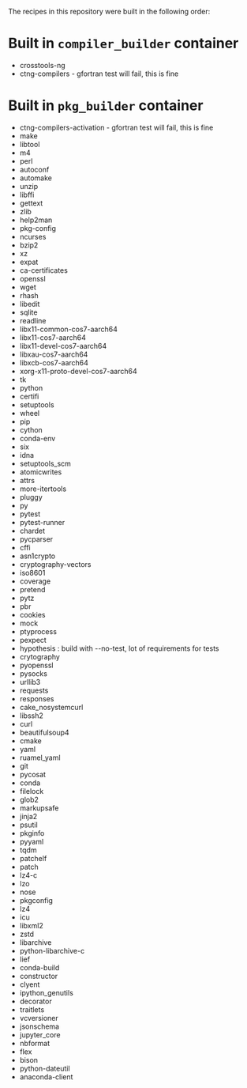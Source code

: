 The recipes in this repository were built in the following order:

# Built in `compiler_builder` container 

* crosstools-ng
* ctng-compilers - gfortran test will fail, this is fine

# Built in `pkg_builder` container

* ctng-compilers-activation - gfortran test will fail, this is fine
* make
* libtool
* m4
* perl
* autoconf
* automake
* unzip
* libffi
* gettext
* zlib
* help2man
* pkg-config
* ncurses
* bzip2
* xz
* expat
* ca-certificates
* openssl
* wget
* rhash
* libedit
* sqlite
* readline
* libx11-common-cos7-aarch64
* libx11-cos7-aarch64
* libx11-devel-cos7-aarch64
* libxau-cos7-aarch64
* libxcb-cos7-aarch64
* xorg-x11-proto-devel-cos7-aarch64
* tk
* python
* certifi
* setuptools
* wheel
* pip
* cython
* conda-env
* six
* idna
* setuptools_scm
* atomicwrites
* attrs
* more-itertools
* pluggy
* py
* pytest
* pytest-runner
* chardet
* pycparser
* cffi
* asn1crypto
* cryptography-vectors
* iso8601
* coverage
* pretend
* pytz
* pbr
* cookies
* mock
* ptyprocess
* pexpect
* hypothesis : build with --no-test, lot of requirements for tests
* crytography
* pyopenssl
* pysocks
* urllib3
* requests
* responses
* cake_nosystemcurl
* libssh2
* curl
* beautifulsoup4
* cmake
* yaml
* ruamel_yaml
* git
* pycosat
* conda
* filelock
* glob2
* markupsafe
* jinja2
* psutil
* pkginfo
* pyyaml
* tqdm
* patchelf
* patch
* lz4-c
* lzo
* nose
* pkgconfig
* lz4
* icu
* libxml2
* zstd
* libarchive
* python-libarchive-c
* lief
* conda-build
* constructor
* clyent
* ipython_genutils
* decorator
* traitlets
* vcversioner
* jsonschema
* jupyter_core
* nbformat
* flex
* bison
* python-dateutil
* anaconda-client
